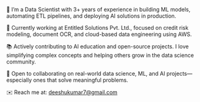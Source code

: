 🧠 I’m a Data Scientist with 3+ years of experience in building ML models, automating ETL pipelines, and deploying AI solutions in production.

🚀 Currently working at Entitled Solutions Pvt. Ltd., focused on credit risk modeling, document OCR, and cloud-based data engineering using AWS.

📚 Actively contributing to AI education and open-source projects. I love simplifying complex concepts and helping others grow in the data science community.

🤝 Open to collaborating on real-world data science, ML, and AI projects—especially ones that solve meaningful problems.

✉️ Reach me at: deeshukumar7@gmail.com
